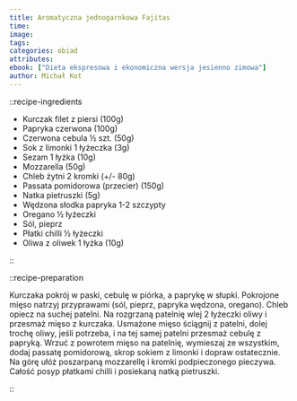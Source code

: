 ```yaml
---
title: Aromatyczna jednogarnkowa Fajitas
time:
image:
tags:
categories: obiad
attributes:
ebook: ["Dieta ekspresowa i ekonomiczna wersja jesienno zimowa"]
author: Michał Kot
---
```


::recipe-ingredients

- Kurczak filet z piersi (100g)
- Papryka czerwona (100g)
- Czerwona cebula ½ szt. (50g)
- Sok z limonki 1 łyżeczka (3g)
- Sezam 1 łyżka (10g)
- Mozzarella (50g)
- Chleb żytni 2 kromki (+/- 80g)
- Passata pomidorowa (przecier) (150g)
- Natka pietruszki (5g)
- Wędzona słodka papryka 1-2 szczypty
- Oregano ½ łyżeczki
- Sól, pieprz
- Płatki chilli ½ łyżeczki
- Oliwa z oliwek 1 łyżka (10g)

::

::recipe-preparation

Kurczaka pokrój w paski, cebulę w piórka, a paprykę w słupki. Pokrojone mięso natrzyj przyprawami (sól, pieprz, papryka wędzona, oregano). Chleb opiecz na suchej patelni. Na rozgrzaną patelnię wlej 2 łyżeczki oliwy i przesmaż mięso z kurczaka. Usmażone mięso ściągnij z patelni, dolej trochę oliwy, jeśli potrzeba, i na tej samej patelni przesmaż cebulę z papryką. Wrzuć z powrotem mięso na patelnię, wymieszaj ze wszystkim, dodaj passatę pomidorową, skrop sokiem z limonki i dopraw ostatecznie. Na górę ułóż poszarpaną mozzarellę i kromki podpieczonego pieczywa. Całość posyp płatkami chilli i posiekaną natką pietruszki.

::
